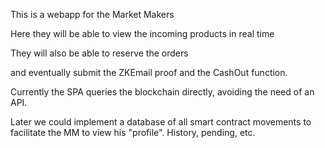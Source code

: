 This is a webapp for the Market Makers

Here they will be able to view the incoming products in real time

They will also be able to reserve the orders

and eventually submit the ZKEmail proof and the CashOut function.

Currently the SPA queries the blockchain directly, avoiding the need of an API.

Later we could implement a database of all smart contract movements to facilitate the MM to view his "profile". History, pending, etc.